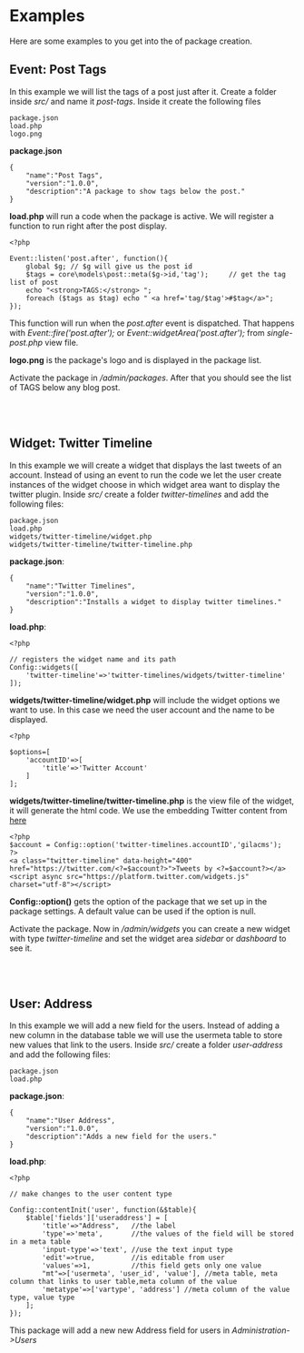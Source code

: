 
# Examples

Here are some examples to you get into the of package creation.

## Event: Post Tags

In this example we will list the tags of a post just after it. Create a folder inside *src/* and name it *post-tags*. Inside it create the following files
```
package.json
load.php
logo.png
```
**package.json**
```
{
	"name":"Post Tags",
	"version":"1.0.0",
	"description":"A package to show tags below the post."
}
```
**load.php** will run a code when the package is active. We will register a function to run right after the post display.
```
<?php

Event::listen('post.after', function(){
    global $g; // $g will give us the post id
    $tags = core\models\post::meta($g->id,'tag');     // get the tag list of post
    echo "<strong>TAGS:</strong> ";
    foreach ($tags as $tag) echo " <a href='tag/$tag'>#$tag</a>";
});
```
This function will run when the *post.after* event is dispatched. That happens with *Event::fire('post.after');* or *Event::widgetArea('post.after');* from *single-post.php* view file.

**logo.png** is the package's logo and is displayed in the package list.

Activate the package in */admin/packages*. After that you should see the list of TAGS below any blog post.

<br>
<br>

## Widget: Twitter Timeline

In this example we will create a widget that displays the last tweets of an account. Instead of using an event to run the code we let the user create instances of the widget choose in which widget area want to display the twitter plugin. Inside *src/* create a folder *twitter-timelines* and add the following files:
```
package.json
load.php
widgets/twitter-timeline/widget.php
widgets/twitter-timeline/twitter-timeline.php
```
**package.json**:
```
{
	"name":"Twitter Timelines",
	"version":"1.0.0",
	"description":"Installs a widget to display twitter timelines."
}
```
**load.php**:
```
<?php

// registers the widget name and its path
Config::widgets([
    'twitter-timeline'=>'twitter-timelines/widgets/twitter-timeline'
]);
```
**widgets/twitter-timeline/widget.php** will include the widget options we want to use. In this case we need the user account and the name to be displayed.
```
<?php

$options=[
    'accountID'=>[
        'title'=>'Twitter Account'
    ]
];
```
**widgets/twitter-timeline/twitter-timeline.php** is the view file of the widget, it will generate the html code. We use the embedding Twitter content from [here](https://publish.twitter.com)
```
<?php
$account = Config::option('twitter-timelines.accountID','gilacms');
?>
<a class="twitter-timeline" data-height="400" href="https://twitter.com/<?=$account?>">Tweets by <?=$account?></a>
<script async src="https://platform.twitter.com/widgets.js" charset="utf-8"></script>
```
**Config::option()** gets the option of the package that we set up in the package settings. A default value can be used if the option is null.

Activate the package. Now in */admin/widgets* you can create a new widget with type *twitter-timeline* and set the widget area *sidebar* or *dashboard* to see it.

<br>
<br>

## User: Address

In this example we will add a new field for the users. Instead of adding a new column in the database table we will use the usermeta table to store new values that link to the users. Inside *src/* create a folder *user-address* and add the following files:
```
package.json
load.php
```
**package.json**:
```
{
	"name":"User Address",
	"version":"1.0.0",
	"description":"Adds a new field for the users."
}
```
**load.php**:
```
<?php

// make changes to the user content type

Config::contentInit('user', function(&$table){
    $table['fields']['useraddress'] = [
        'title'=>"Address",   //the label
        'type'=>'meta',       //the values of the field will be stored in a meta table
        'input-type'=>'text', //use the text input type
        'edit'=>true,         //is editable from user
        'values'=>1,          //this field gets only one value
        "mt"=>['usermeta', 'user_id', 'value'], //meta table, meta column that links to user table,meta column of the value
        'metatype'=>['vartype', 'address'] //meta column of the value type, value type
    ];
});
``` 
This package will add a new new Address field for users in *Administration->Users*
